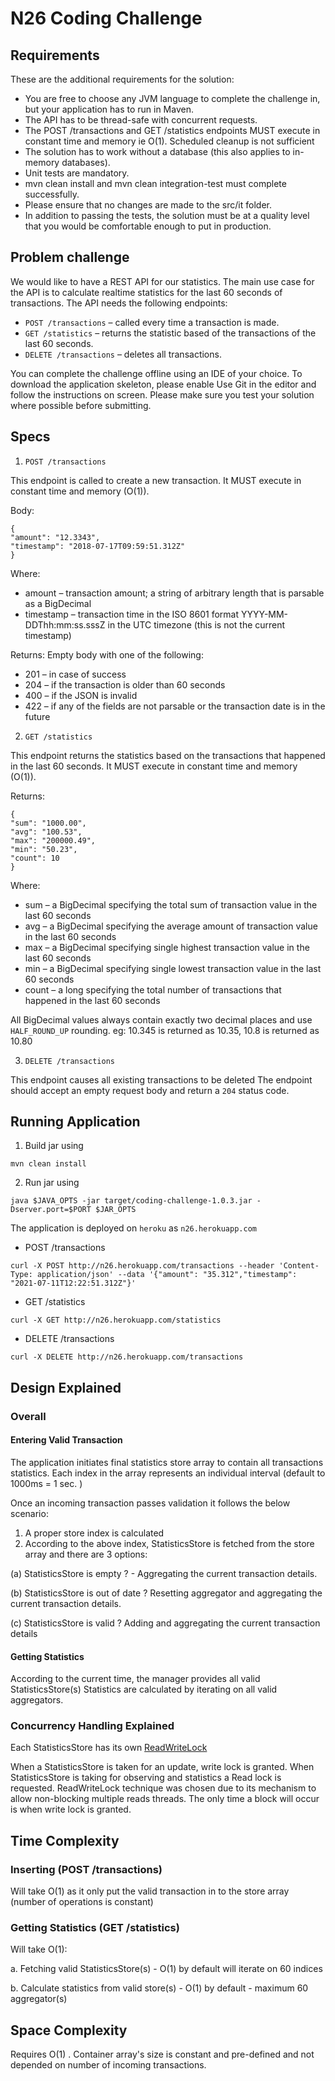 # N26 Coding Challenge

## Requirements
These are the additional requirements for the solution:
- You are free to choose any JVM language to complete the challenge in, but
your application has to run in Maven.
- The API has to be thread-safe with concurrent requests.
- The POST /transactions and GET /statistics endpoints MUST execute in
constant time and memory ie O(1). Scheduled cleanup is not sufficient
- The solution has to work without a database (this also applies to in-memory
databases).
- Unit tests are mandatory.
- mvn clean install and mvn clean integration-test must complete successfully.
- Please ensure that no changes are made to the src/it folder.
- In addition to passing the tests, the solution must be at a quality level that you
would be comfortable enough to put in production.

## Problem challenge
We would like to have a REST API for our statistics. The main use case for the
API is to calculate realtime statistics for the last 60 seconds of transactions.
The API needs the following endpoints:
- `POST /transactions` – called every time a transaction is made.
- `GET /statistics` – returns the statistic based of the transactions of the last 60
seconds.
- `DELETE /transactions` – deletes all transactions.

You can complete the challenge offline using an IDE of your choice. To download
the application skeleton, please enable Use Git in the editor and follow the
instructions on screen. Please make sure you test your solution where possible
before submitting.

## Specs

1. `POST /transactions`

This endpoint is called to create a new transaction. It MUST execute in constant time
and memory (O(1)).

Body:
```
{
"amount": "12.3343",
"timestamp": "2018-07-17T09:59:51.312Z"
}
```

Where:
- amount – transaction amount; a string of arbitrary length that is parsable as a
BigDecimal
- timestamp – transaction time in the ISO 8601 format
YYYY-MM-DDThh:mm:ss.sssZ in the UTC timezone (this is not the current
timestamp)

Returns: Empty body with one of the following:
- 201 – in case of success
- 204 – if the transaction is older than 60 seconds
- 400 – if the JSON is invalid
- 422 – if any of the fields are not parsable or the transaction date is in the
future

2. `GET /statistics`

This endpoint returns the statistics based on the transactions that happened in the
last 60 seconds. It MUST execute in constant time and memory (O(1)).

Returns:
```
{
"sum": "1000.00",
"avg": "100.53",
"max": "200000.49",
"min": "50.23",
"count": 10
}
```

Where:
- sum – a BigDecimal specifying the total sum of transaction value in the last 60
seconds
- avg – a BigDecimal specifying the average amount of transaction value in the
last 60 seconds
- max – a BigDecimal specifying single highest transaction value in the last 60
seconds
- min – a BigDecimal specifying single lowest transaction value in the last 60
seconds
- count – a long specifying the total number of transactions that happened in
the last 60 seconds

All BigDecimal values always contain exactly two decimal places and use
`HALF_ROUND_UP` rounding. eg: 10.345 is returned as 10.35, 10.8 is returned as
10.80

3. `DELETE /transactions`

This endpoint causes all existing transactions to be deleted
The endpoint should accept an empty request body and return a `204` status code.

## Running Application
1. Build jar using
```shell
mvn clean install
```
2. Run jar using
```shell
java $JAVA_OPTS -jar target/coding-challenge-1.0.3.jar -Dserver.port=$PORT $JAR_OPTS
```

The application is deployed on `heroku` as `n26.herokuapp.com`
- POST /transactions
```shell
curl -X POST http://n26.herokuapp.com/transactions --header 'Content-Type: application/json' --data '{"amount": "35.312","timestamp": "2021-07-11T12:22:51.312Z"}'
```

- GET /statistics
```shell
curl -X GET http://n26.herokuapp.com/statistics
```

- DELETE /transactions
```shell
curl -X DELETE http://n26.herokuapp.com/transactions
```

## Design Explained

### Overall
#### Entering Valid Transaction
The application initiates final statistics store array to contain all transactions statistics. 
Each index in the array represents an individual interval (default to 1000ms = 1 sec. )

Once an incoming transaction passes validation it follows the below scenario:
1. A proper store index is calculated
2. According to the above index, StatisticsStore is fetched from the store array and there are 3 options:

(a) StatisticsStore is empty ?  - Aggregating the current transaction details.

(b) StatisticsStore is out of date ?  Resetting aggregator and aggregating the
current transaction details.

(c) StatisticsStore is valid ? Adding and aggregating the current transaction details

#### Getting Statistics
According to the current time, the manager provides all valid StatisticsStore(s)
Statistics are calculated by iterating on all valid aggregators.

### Concurrency Handling Explained
Each StatisticsStore has its own  [ReadWriteLock](https://docs.oracle.com/javase/8/docs/api/java/util/concurrent/locks/ReadWriteLock.html)

When a StatisticsStore is taken for an update, write lock is granted. When StatisticsStore is taking for observing and statistics a Read lock is requested.
ReadWriteLock technique was chosen due to its mechanism to allow non-blocking multiple reads threads. The only time a block will occur is
when write lock is granted.

## Time Complexity

### Inserting (POST /transactions)
Will take O(1) as it only put the valid transaction in to the store array (number of operations is constant)

### Getting Statistics (GET /statistics)
Will take O(1):

a. Fetching valid StatisticsStore(s) - O(1) by default will iterate on 60 indices

b. Calculate statistics from valid store(s) - O(1) by default - maximum 60 aggregator(s)

## Space Complexity
Requires O(1) . Container array's size is constant and pre-defined and not depended on number of incoming transactions.